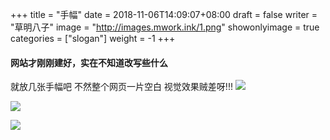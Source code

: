 +++
title = "手幅"
date = 2018-11-06T14:09:07+08:00
draft = false
writer = "草明八子"
image = "http://images.mwork.ink/1.png"
showonlyimage = true
categories = ["slogan"]
weight = -1
+++

#### 网站才刚刚建好，实在不知道改写些什么
就放几张手幅吧
不然整个网页一片空白
视觉效果贼差呀!!!
![](http://images.mwork.ink/0.jpg)

![](http://images.mwork.ink/1.jpg)

![](http://images.mwork.ink/2.png)